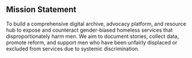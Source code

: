 ## Mission Statement

To build a comprehensive digital archive, advocacy platform, and resource hub to expose and counteract gender-biased homeless services that disproportionately harm men. We aim to document stories, collect data, promote reform, and support men who have been unfairly displaced or excluded from services due to systemic discrimination.
